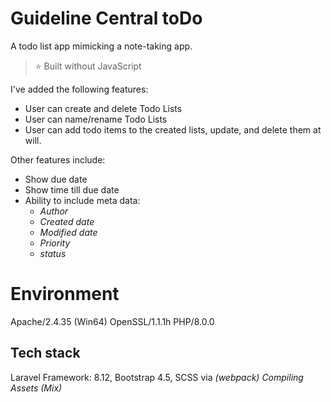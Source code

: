 #  Guideline Central toDo
A todo list app mimicking a note-taking app.
> ⭐ Built without JavaScript


I've added the following features: 
-   User can create and delete Todo Lists
-   User can name/rename Todo Lists
-   User can add todo items to the created lists, update, and delete them at will.


Other features include: 
-   Show due date
-   Show time till due date
-   Ability to include meta data:
	   -  *Author*
	- *Created date*
	-   *Modified date*
	- *Priority*
	-  *status*

# Environment

Apache/2.4.35 (Win64)
OpenSSL/1.1.1h 
PHP/8.0.0 

 


## Tech stack

Laravel Framework: 8.12, 
Bootstrap 4.5,
 SCSS via *(webpack) Compiling Assets (Mix)* 

